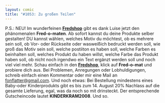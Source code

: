 ```yaml
---
layout: comic
title: "#1053: Zu großen Teilen"
---
```


P.S.: NEU!
Im wunderfeinen <a href="http://fredshop.spreadshirt.net/de/DE/Shop"><strong>Fredshop</strong></a> gibt es dank Luise jetzt den phänomenalen <strong>Fred-o-maten</strong>. Ab sofort kannst du deine Produkte selber gestalten!
DU kannst wählen, welches Motiv du möchtest, ob es mehrere sein soll, ob Vor- oder Rückseite oder wasweißich bedruckt werden soll, wie groß das Motiv sein soll, welche postiiton es haben soll, welche Farben es beinhalten soll, welches Produkt du haben willst, welche Farbe das Produkt haben soll, ob nicht noch irgendwo ein Text ergänzt werden soll und noch viel viel mehr. 
Schau einfach in den <a href="http://fredshop.spreadshirt.net/de/DE/Shop"><strong>Fredshop</strong></a>, klick auf <strong>Fred-o-mat</strong> und probiere dich aus. 
Bei Problemen, Anregungen oder Lobhuldigungen, schreib einfach einen Kommentar oder mir eine Mail an fonflatter@gmail.com.
Und noch etwas: Bei Bestellung mindestens eines Baby-oder Kinderprodukts gibt es bis zum 14. August  20% Nachlass auf die gesamte Lieferung, egal, was da noch so mit drinsteckt. Der entsprechende Gutscheincode lautet <strong>KINDERKRAM2008</strong>. 
Und so.
